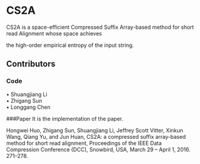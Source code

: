 # CS2A
CS2A is a space-efficient Compressed Suffix Array-based method for short read Alignment whose space achieves

the high-order empirical entropy of the input string.

## Contributors
### Code
   •	Shuangjiang Li    
   •	Zhigang Sun    
   •	Longgang Chen   

###Paper
It is the implementation of the paper.

Hongwei Huo, Zhigang Sun, Shuangjiang Li, Jeffrey Scott Vitter, Xinkun Wang, Qiang Yu, and Jun Huan, CS2A: a compressed suffix array-based method for short read alignment, Proceedings of the IEEE Data Compression Conference (DCC), Snowbird, USA, March 29 – April 1, 2016. 271–278.
